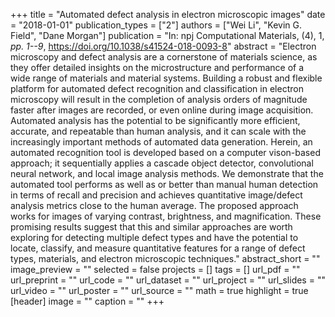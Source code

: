 +++
title = "Automated defect analysis in electron microscopic images"
date = "2018-01-01"
publication_types = ["2"]
authors = ["Wei Li", "Kevin G. Field", "Dane Morgan"]
publication = "In: npj Computational Materials, (4), 1, _pp. 1--9_, https://doi.org/10.1038/s41524-018-0093-8"
abstract = "Electron microscopy and defect analysis are a cornerstone of materials science, as they offer detailed insights on the microstructure and performance of a wide range of materials and material systems. Building a robust and flexible platform for automated defect recognition and classification in electron microscopy will result in the completion of analysis orders of magnitude faster after images are recorded, or even online during image acquisition. Automated analysis has the potential to be significantly more efficient, accurate, and repeatable than human analysis, and it can scale with the increasingly important methods of automated data generation. Herein, an automated recognition tool is developed based on a computer vison-based approach; it sequentially applies a cascade object detector, convolutional neural network, and local image analysis methods. We demonstrate that the automated tool performs as well as or better than manual human detection in terms of recall and precision and achieves quantitative image/defect analysis metrics close to the human average. The proposed approach works for images of varying contrast, brightness, and magnification. These promising results suggest that this and similar approaches are worth exploring for detecting multiple defect types and have the potential to locate, classify, and measure quantitative features for a range of defect types, materials, and electron microscopic techniques."
abstract_short = ""
image_preview = ""
selected = false
projects = []
tags = []
url_pdf = ""
url_preprint = ""
url_code = ""
url_dataset = ""
url_project = ""
url_slides = ""
url_video = ""
url_poster = ""
url_source = ""
math = true
highlight = true
[header]
image = ""
caption = ""
+++
